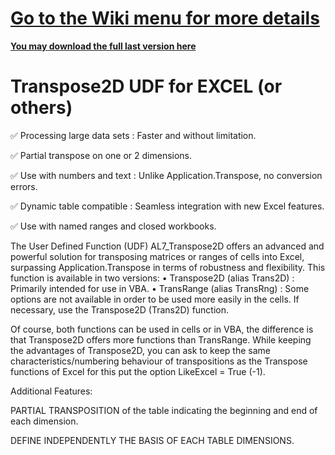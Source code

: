 # [Go to the Wiki menu for more details](https://github.com/AL7Seven/Transpose2D-UDF-for-EXCEL/wiki#why-al7_transpose2d)
**[You may download the full last version here](https://github.com/AL7Seven/Transpose2D-UDF-for-EXCEL/releases/tag/V2.10)**
# Transpose2D UDF for EXCEL (or others)

✅ Processing large data sets : Faster and without limitation.

✅ Partial transpose on one or 2 dimensions.

✅ Use with numbers and text : Unlike Application.Transpose, no conversion errors. 

✅ Dynamic table compatible : Seamless integration with new Excel features. 

✅ Use with named ranges and closed workbooks.

The User Defined Function (UDF) AL7_Transpose2D offers an advanced and powerful solution for transposing matrices or ranges of cells into Excel, surpassing Application.Transpose in terms of robustness and flexibility. This function is available in two versions:
•	Transpose2D (alias Trans2D) : 
Primarily intended for use in VBA.
•	TransRange (alias TransRng) : 
Some options are not available in order to be used more easily in the cells. If necessary, use the Transpose2D (Trans2D) function. 

Of course, both functions can be used in cells or in VBA, the difference is that Transpose2D offers more functions than TransRange.
While keeping the advantages of Transpose2D, you can ask to keep the same characteristics/numbering behaviour of transpositions as the Transpose functions of Excel for this put the option LikeExcel = True (-1). 

Additional Features:

PARTIAL TRANSPOSITION of the table indicating the beginning and end of each dimension. 

DEFINE INDEPENDENTLY THE BASIS OF EACH TABLE DIMENSIONS.


